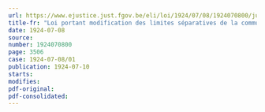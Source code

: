 ```yaml
---
url: https://www.ejustice.just.fgov.be/eli/loi/1924/07/08/1924070800/justel
title-fr: "Loi portant modification des limites séparatives de la commune de Jette et de la Commune de Ganshoren (province de Brabant)"
date: 1924-07-08
source:
number: 1924070800
page: 3506
case: 1924-07-08/01
publication: 1924-07-10
starts:
modifies:
pdf-original:
pdf-consolidated:
---
```


